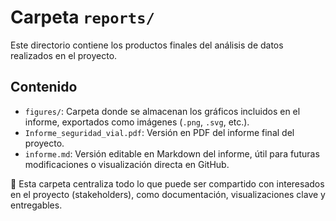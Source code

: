 # Carpeta `reports/`

Este directorio contiene los productos finales del análisis de datos realizados en el proyecto.

## Contenido

- `figures/`: Carpeta donde se almacenan los gráficos incluidos en el informe, exportados como imágenes (`.png`, `.svg`, etc.).
- `Informe_seguridad_vial.pdf`: Versión en PDF del informe final del proyecto.
- `informe.md`: Versión editable en Markdown del informe, útil para futuras modificaciones o visualización directa en GitHub.

🎯 Esta carpeta centraliza todo lo que puede ser compartido con interesados en el proyecto (stakeholders), como documentación, visualizaciones clave y entregables.
